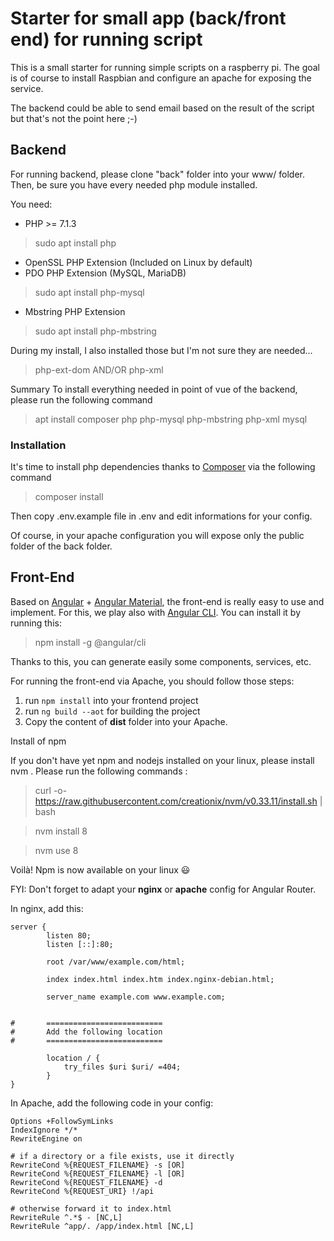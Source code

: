 # Starter for small app (back/front end) for running script

This is a small starter for running simple scripts on a raspberry pi.
The goal is of course to install Raspbian and configure an apache for exposing the service.

The backend could be able to send email based on the result of the script but that's not the point here ;-)

## Backend
For running backend, please clone "back" folder into your www/ folder. 
Then, be sure you have every needed php module installed.

You need:
*  PHP >= 7.1.3 
> sudo apt install php
* OpenSSL PHP Extension (Included on Linux by default)
* PDO PHP Extension (MySQL, MariaDB)
> sudo apt install php-mysql
* Mbstring PHP Extension
> sudo apt install php-mbstring

During my install, I also installed those but I'm not sure they are needed...
> php-ext-dom AND/OR php-xml

Summary
To install everything needed in point of vue of the backend, please run the following command
> apt install composer php php-mysql php-mbstring php-xml mysql


### Installation
It's time to install php dependencies thanks to [Composer](https://getcomposer.org) via the following command
> composer install

Then copy .env.example file in .env and edit informations for your config.

Of course, in your apache configuration you will expose only the public folder of the back folder.

## Front-End
Based on [Angular](https://angular.io/) + [Angular Material](https://material.angular.io/), the front-end is really easy to use and implement.
For this, we play also with [Angular CLI](https://cli.angular.io/).
You can install it by running this:
> npm install -g @angular/cli

Thanks to this, you can generate easily some components, services, etc.

For running the front-end via Apache, you should follow those steps:
1. run ```npm install``` into your frontend project
2. run ```ng build --aot``` for building the project
3. Copy the content of **dist** folder into your Apache.

Install of npm

If you don't have yet npm and nodejs installed on your linux, please install nvm . Please run the following commands :

> curl -o- https://raw.githubusercontent.com/creationix/nvm/v0.33.11/install.sh | bash

> nvm install 8

> nvm use 8


Voilà! Npm is now available on your linux 😃 

FYI:
Don't forget to adapt your **nginx** or **apache** config for Angular Router.

In nginx, add this: 
```
server {
        listen 80;
        listen [::]:80;

        root /var/www/example.com/html;

        index index.html index.htm index.nginx-debian.html;

        server_name example.com www.example.com;


#       ==========================
#       Add the following location
#       ==========================

        location / {
            try_files $uri $uri/ =404;
        }
}
``` 

In Apache, add the following code in your config: 
```
Options +FollowSymLinks
IndexIgnore */*
RewriteEngine on

# if a directory or a file exists, use it directly
RewriteCond %{REQUEST_FILENAME} -s [OR]
RewriteCond %{REQUEST_FILENAME} -l [OR]
RewriteCond %{REQUEST_FILENAME} -d
RewriteCond %{REQUEST_URI} !/api

# otherwise forward it to index.html 
RewriteRule ^.*$ - [NC,L]
RewriteRule ^app/. /app/index.html [NC,L]
```
